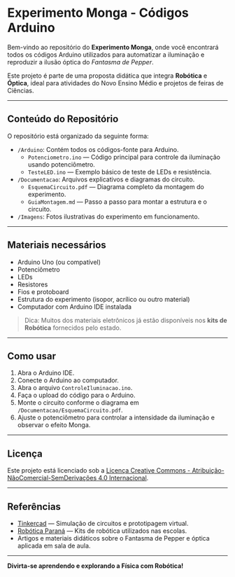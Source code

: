 # Experimento Monga - Códigos Arduino

Bem-vindo ao repositório do **Experimento Monga**, onde você encontrará todos os códigos Arduino utilizados para automatizar a iluminação e reproduzir a ilusão óptica do *Fantasma de Pepper*.  

Este projeto é parte de uma proposta didática que integra **Robótica** e **Óptica**, ideal para atividades do Novo Ensino Médio e projetos de feiras de Ciências.  

---

## Conteúdo do Repositório

O repositório está organizado da seguinte forma:

- `/Arduino`: Contém todos os códigos-fonte para Arduino.
  - `Potenciometro.ino` — Código principal para controle da iluminação usando potenciômetro.
  - `TesteLED.ino` — Exemplo básico de teste de LEDs e resistência.
- `/Documentacao`: Arquivos explicativos e diagramas do circuito.
  - `EsquemaCircuito.pdf` — Diagrama completo da montagem do experimento.
  - `GuiaMontagem.md` — Passo a passo para montar a estrutura e o circuito.
- `/Imagens`: Fotos ilustrativas do experimento em funcionamento.

---

## Materiais necessários

- Arduino Uno (ou compatível)
- Potenciômetro
- LEDs
- Resistores
- Fios e protoboard
- Estrutura do experimento (isopor, acrílico ou outro material)
- Computador com Arduino IDE instalada

> Dica: Muitos dos materiais eletrônicos já estão disponíveis nos **kits de Robótica** fornecidos pelo estado.

---

## Como usar

1. Abra o Arduino IDE.
2. Conecte o Arduino ao computador.
3. Abra o arquivo `ControleIluminacao.ino`.
4. Faça o upload do código para o Arduino.
5. Monte o circuito conforme o diagrama em `/Documentacao/EsquemaCircuito.pdf`.
6. Ajuste o potenciômetro para controlar a intensidade da iluminação e observar o efeito Monga.

---

## Licença

Este projeto está licenciado sob a [Licença Creative Commons - Atribuição-NãoComercial-SemDerivações 4.0 Internacional](https://creativecommons.org/licenses/by-nc-nd/4.0/).  

---

## Referências

- [Tinkercad](https://www.tinkercad.com/dashboard) — Simulação de circuitos e prototipagem virtual.
- [Robótica Paraná](https://www.seed.pr.gov.br) — Kits de robótica utilizados nas escolas.
- Artigos e materiais didáticos sobre o Fantasma de Pepper e óptica aplicada em sala de aula.

---

**Divirta-se aprendendo e explorando a Física com Robótica!**
